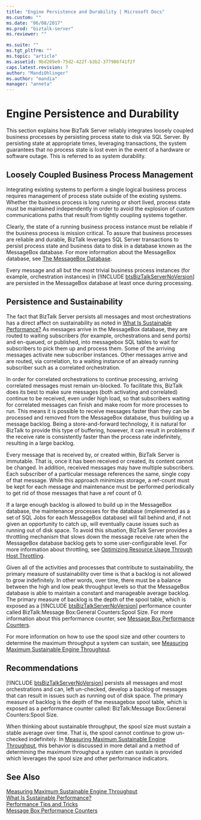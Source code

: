 ```yaml
---
title: "Engine Persistence and Durability | Microsoft Docs"
ms.custom: ""
ms.date: "06/08/2017"
ms.prod: "biztalk-server"
ms.reviewer: ""

ms.suite: ""
ms.tgt_pltfrm: ""
ms.topic: "article"
ms.assetid: 9bd209e9-75d2-422f-b3b2-377986f41f2f
caps.latest.revision: 7
author: "MandiOhlinger"
ms.author: "mandia"
manager: "anneta"
---
```

# Engine Persistence and Durability
This section explains how BizTalk Server reliably integrates loosely coupled business processes by persisting process state to disk via SQL Server. By persisting state at appropriate times, leveraging transactions, the system guarantees that no process state is lost even in the event of a hardware or software outage. This is referred to as system durability.  
  
## Loosely Coupled Business Process Management  
 Integrating existing systems to perform a single logical business process requires management of process state outside of the existing systems. Whether the business process is long running or short lived, process state must be maintained independently in order to avoid the explosion of custom communications paths that result from tightly coupling systems together.  
  
 Clearly, the state of a running business process instance must be reliable if the business process is mission critical. To assure that business processes are reliable and durable, BizTalk leverages SQL Server transactions to persist process state and business data to disk in a database known as the MessageBox database. For more information about the MessageBox database, see [The MessageBox Database](../core/the-messagebox-database.md).  
  
 Every message and all but the most trivial business process instances (for example, orchestration instances) in [!INCLUDE [btsBizTalkServerNoVersion](../includes/btsbiztalkservernoversion-md.md)] are persisted in the MessageBox database at least once during processing.  
  
## Persistence and Sustainability  
 The fact that BizTalk Server persists all messages and most orchestrations has a direct affect on sustainability as noted in [What Is Sustainable Performance?](../core/what-is-sustainable-performance.md) As messages arrive in the MessageBox database, they are routed to waiting subscribers (for example, orchestrations and send ports) and en-queued, or published, into messagebox SQL tables to wait for subscribers to pick them up and process them. Some of the arriving messages activate new subscriber instances. Other messages arrive and are routed, via correlation, to a waiting instance of an already running subscriber such as a correlated orchestration.  
  
 In order for correlated orchestrations to continue processing, arriving correlated messages must remain un-blocked. To facilitate this, BizTalk does its best to make sure messages (both activating and correlated) continue to be received, even under high load, so that subscribers waiting for correlated messages can finish and make room for more processes to run. This means it is possible to receive messages faster than they can be processed and removed from the MessageBox database, thus building up a message backlog. Being a store-and-forward technology, it is natural for BizTalk to provide this type of buffering, however, it can result in problems if the receive rate is consistently faster than the process rate indefinitely, resulting in a large backlog.  
  
 Every message that is received by, or created within, BizTalk Server is immutable. That is, once it has been received or created, its content cannot be changed. In addition, received messages may have multiple subscribers. Each subscriber of a particular message references the same, single copy of that message. While this approach minimizes storage, a ref-count must be kept for each message and maintenance must be performed periodically to get rid of those messages that have a ref count of 0.  
  
 If a large enough backlog is allowed to build up in the MessageBox database, the maintenance processes for the database (implemented as a set of SQL Jobs for each MessageBox database) will fall behind and, if not given an opportunity to catch up, will eventually cause issues such as running out of disk space. To avoid this situation, BizTalk Server provides a throttling mechanism that slows down the message receive rate when the MessageBox database backlog gets to some user-configurable level. For more information about throttling, see [Optimizing Resource Usage Through Host Throttling](../core/optimizing-resource-usage-through-host-throttling.md).  
  
 Given all of the activities and processes that contribute to sustainability, the primary measure of sustainability over time is that a backlog is not allowed to grow indefinitely. In other words, over time, there must be a balance between the high and low peak throughput levels so that the MessageBox database is able to maintain a constant and manageable average backlog. The primary measure of backlog is the depth of the spool table, which is exposed as a [!INCLUDE [btsBizTalkServerNoVersion](../includes/btsbiztalkservernoversion-md.md)] performance counter called BizTalk:Message Box:General Counters:Spool Size. For more information about this performance counter, see [Message Box Performance Counters](../core/message-box-performance-counters.md).  
  
 For more information on how to use the spool size and other counters to determine the maximum throughput a system can sustain, see [Measuring Maximum Sustainable Engine Throughput](../core/measuring-maximum-sustainable-engine-throughput.md).  
  
## Recommendations  
 [!INCLUDE [btsBizTalkServerNoVersion](../includes/btsbiztalkservernoversion-md.md)] persists all messages and most orchestrations and can, left un-checked, develop a backlog of messages that can result in issues such as running out of disk space. The primary measure of backlog is the depth of the messagebox spool table, which is exposed as a performance counter called: BizTalk:Message Box:General Counters:Spool Size.  
  
 When thinking about sustainable throughput, the spool size must sustain a stable average over time. That is, the spool cannot continue to grow un-checked indefinitely. In [Measuring Maximum Sustainable Engine Throughput](../core/measuring-maximum-sustainable-engine-throughput.md), this behavior is discussed in more detail and a method of determining the maximum throughput a system can sustain is provided which leverages the spool size and other performance indicators.  
  
## See Also  
 [Measuring Maximum Sustainable Engine Throughput](../core/measuring-maximum-sustainable-engine-throughput.md)   
 [What Is Sustainable Performance?](../core/what-is-sustainable-performance.md)   
 [Performance Tips and Tricks](../core/performance-tips-and-tricks.md)   
 [Message Box Performance Counters](../core/message-box-performance-counters.md)